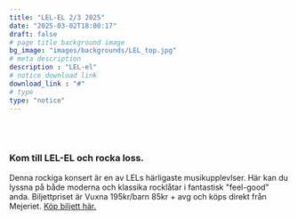 ```yaml
---
title: "LEL-EL 2/3 2025"
date: "2025-03-02T18:00:17"
draft: false
# page title background image
bg_image: "images/backgrounds/LEL_top.jpg"
# meta description
description : "LEL-el"
# notice download link
download_link : "#"
# type
type: "notice"
---
```


<br><br>
### Kom till LEL-EL och rocka loss.

Denna rockiga konsert är en av LELs härligaste musikupplevlser. Här kan du lyssna på både moderna och klassika rocklåtar i fantastisk "feel-good" anda. Biljettpriset är Vuxna 195kr/barn 85kr + avg och köps direkt från Mejeriet. <a href=" https://secure.tickster.com/sv/kugxe2h67jyk8ak/products" target="_blank">Köp biljett här.</a>  
<br><br>